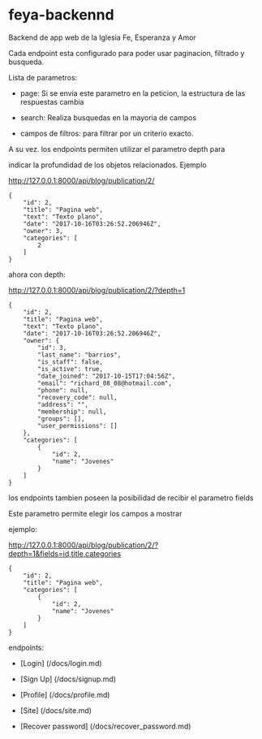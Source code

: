 # feya-backennd
Backend de app web de la Iglesia Fe, Esperanza y Amor

Cada endpoint esta configurado para poder usar paginacion, filtrado y busqueda.

Lista de parametros:

* page: Si se envia este parametro en la peticion, la estructura de las respuestas cambia

* search: Realiza busquedas en la mayoria de campos

* campos de filtros: para filtrar por un criterio exacto.

A su vez. los endpoints permiten utilizar el parametro depth para

indicar la profundidad de los objetos relacionados. Ejemplo

http://127.0.0.1:8000/api/blog/publication/2/

```
{
    "id": 2,
    "title": "Pagina web",
    "text": "Texto plano",
    "date": "2017-10-16T03:26:52.206946Z",
    "owner": 3,
    "categories": [
        2
    ]
}
```

ahora con depth:

http://127.0.0.1:8000/api/blog/publication/2/?depth=1

```
{
    "id": 2,
    "title": "Pagina web",
    "text": "Texto plano",
    "date": "2017-10-16T03:26:52.206946Z",
    "owner": {
        "id": 3,
        "last_name": "barrios",
        "is_staff": false,
        "is_active": true,
        "date_joined": "2017-10-15T17:04:56Z",
        "email": "richard_08_08@hotmail.com",
        "phone": null,
        "recovery_code": null,
        "address": "",
        "membership": null,
        "groups": [],
        "user_permissions": []
    },
    "categories": [
        {
            "id": 2,
            "name": "Jovenes"
        }
    ]
}
```

los endpoints tambien poseen la posibilidad de recibir el parametro fields

Este parametro permite elegir los campos a mostrar

ejemplo:

http://127.0.0.1:8000/api/blog/publication/2/?depth=1&fields=id,title,categories
```
{
    "id": 2,
    "title": "Pagina web",
    "categories": [
        {
            "id": 2,
            "name": "Jovenes"
        }
    ]
}
```

endpoints:

* [Login] (/docs/login.md)

* [Sign Up] (/docs/signup.md)

* [Profile] (/docs/profile.md)

* [Site] (/docs/site.md)

* [Recover password] (/docs/recover_password.md)

